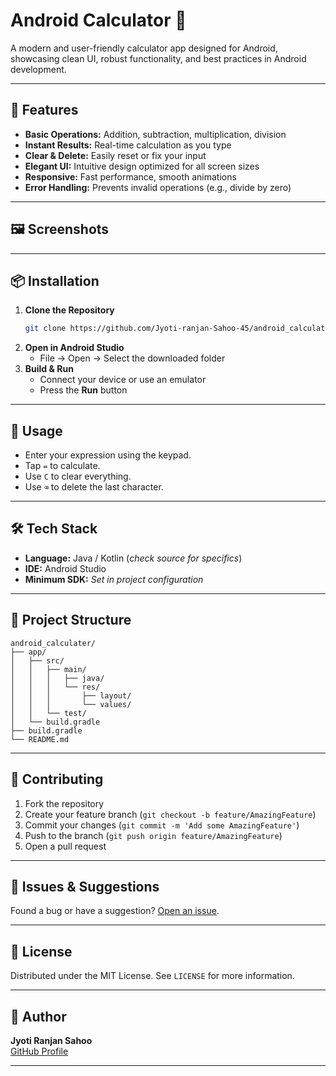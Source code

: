 # Android Calculator 📱

A modern and user-friendly calculator app designed for Android, showcasing clean UI, robust functionality, and best practices in Android development.

---

## 🚀 Features

- **Basic Operations:** Addition, subtraction, multiplication, division
- **Instant Results:** Real-time calculation as you type
- **Clear & Delete:** Easily reset or fix your input
- **Elegant UI:** Intuitive design optimized for all screen sizes
- **Responsive:** Fast performance, smooth animations
- **Error Handling:** Prevents invalid operations (e.g., divide by zero)

---

## 🖼️ Screenshots

<!-- Add your screenshots here -->
<!-- Example:
![Calculator Main Screen](screenshots/main_screen.png)
-->

---

## 📦 Installation

1. **Clone the Repository**
   ```bash
   git clone https://github.com/Jyoti-ranjan-Sahoo-45/android_calculater.git
   ```
2. **Open in Android Studio**
   - File → Open → Select the downloaded folder
3. **Build & Run**
   - Connect your device or use an emulator
   - Press the **Run** button

---

## 📝 Usage

- Enter your expression using the keypad.
- Tap `=` to calculate.
- Use `C` to clear everything.
- Use `⌫` to delete the last character.

---

## 🛠️ Tech Stack

- **Language:** Java / Kotlin (*check source for specifics*)
- **IDE:** Android Studio
- **Minimum SDK:** *Set in project configuration*

---

## 📁 Project Structure

```
android_calculater/
├── app/
│   ├── src/
│   │   ├── main/
│   │   │   ├── java/
│   │   │   └── res/
│   │   │       ├── layout/
│   │   │       └── values/
│   │   └── test/
│   └── build.gradle
├── build.gradle
└── README.md
```

---

## 🌟 Contributing

1. Fork the repository
2. Create your feature branch (`git checkout -b feature/AmazingFeature`)
3. Commit your changes (`git commit -m 'Add some AmazingFeature'`)
4. Push to the branch (`git push origin feature/AmazingFeature`)
5. Open a pull request

---

## 🐞 Issues & Suggestions

Found a bug or have a suggestion? [Open an issue](https://github.com/Jyoti-ranjan-Sahoo-45/android_calculater/issues).

---

## 📄 License

Distributed under the MIT License. See `LICENSE` for more information.

---

## 👤 Author

**Jyoti Ranjan Sahoo**  
[GitHub Profile](https://github.com/Jyoti-ranjan-Sahoo-45)

---
